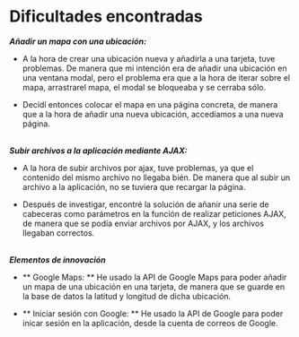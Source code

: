 # Dificultades encontradas


_**Añadir un mapa con una ubicación:**_

- A la hora de crear una ubicación nueva y añadirla a una tarjeta, tuve problemas. De manera que mi intención era de añadir una ubicación en una ventana modal, pero el problema era que a la hora de iterar sobre el mapa, arrastrarel mapa, el modal se bloqueaba y se cerraba sólo.

- Decidí entonces colocar el mapa en una página concreta, de manera que a la hora de añadir una nueva ubicación, accedíamos a una nueva página.
<br><br>


_**Subir archivos a la aplicación mediante AJAX:**_

- A la hora de subir archivos por ajax, tuve problemas, ya que el contenido del mismo archivo no llegaba bién. De manera que al subir un archivo a la aplicación, no se tuviera que recargar la página.

- Después de investigar, encontré la solución de añanir una serie de cabeceras como parámetros en la función de realizar peticiones AJAX, de manera que se podía enviar archivos por AJAX, y los archivos llegaban correctos.
<br><br>

_**Elementos de innovación**_

- ** Google Maps: ** He usado la API de Google Maps para poder añadir un mapa de una ubicación en una tarjeta, de manera que se guarde en la base de datos la latitud y longitud de dicha ubicación.

- ** Iniciar sesión con Google: ** He usado la API de Google para poder inicar sesión en la aplicación, desde la cuenta de correos de Google.
